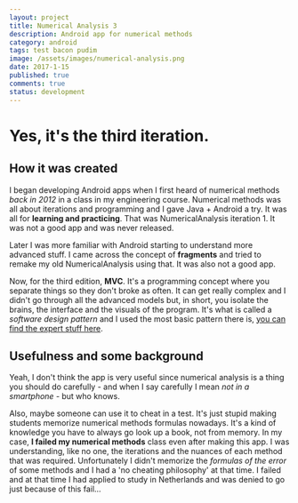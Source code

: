 ```yaml
---
layout: project
title: Numerical Analysis 3
description: Android app for numerical methods
category: android
tags: test bacon pudim
image: /assets/images/numerical-analysis.png
date: 2017-1-15
published: true
comments: true
status: development
---
```


# Yes, it's the third iteration.

## How it was created

I began developing Android apps when I first heard of numerical methods *back in 2012* in a class in my engineering course. Numerical methods was all about iterations and programming and I gave Java + Android a try. It was all for **learning and practicing**. That was NumericalAnalysis iteration 1. It was not a good app and was never released.

Later I was more familiar with Android starting to understand more advanced stuff. I came across the concept of **fragments** and tried to remake my old NumericalAnalysis using that. It was also not a good app.

Now, for the third edition, **MVC**. It's a programming concept where you separate things so they don't broke as often. It can get really complex and I didn't go through all the advanced models but, in short, you isolate the brains, the interface and the visuals of the program. It's what is called a *software design pattern* and I used the most basic pattern there is, [you can find the expert stuff here](https://github.com/googlesamples/android-architecture).


## Usefulness and some background

Yeah, I don't think the app is very useful since numerical analysis is a thing you should do carefully - and when I say carefully I mean *not in a smartphone* - but who knows.

 Also, maybe someone can use it to cheat in a test. It's just stupid making students memorize numerical methods formulas nowadays. It's a kind of knowledge you have to always go look up a book, not from memory. In my case, **I failed my numerical methods** class even after making this app. I was understanding, like no one, the iterations and the nuances of each method that was required. Unfortunately I didn't memorize the *formulas of the error* of some methods and I had a 'no cheating philosophy' at that time. I failed and at that time I had applied to study in Netherlands and was denied to go just because of this fail...
